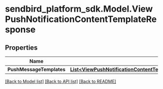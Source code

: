 
# sendbird_platform_sdk.Model.ViewPushNotificationContentTemplateResponse

## Properties

Name | Type | Description | Notes
------------ | ------------- | ------------- | -------------
**PushMessageTemplates** | [**List&lt;ViewPushNotificationContentTemplateResponsePushMessageTemplatesInner&gt;**](ViewPushNotificationContentTemplateResponsePushMessageTemplatesInner.md) |  | [optional] 

[[Back to Model list]](../README.md#documentation-for-models)
[[Back to API list]](../README.md#documentation-for-api-endpoints)
[[Back to README]](../README.md)

